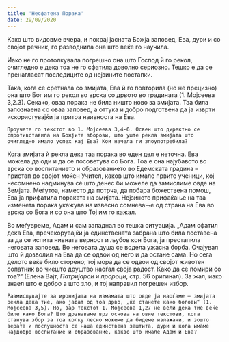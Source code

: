 ```yaml
---
title: 'Несфатена Порака'
date: 29/09/2020
---
```


Како што видовме вчера, и покрај јасната Божја заповед, Ева, дури и со својот речник, го разводнила она што веќе го научила.

Иако не го протолкувала погрешно она што Господ ѝ го рекол, очигледно е дека тоа не го сфатила доволно сериозно. Тешко е да се пренагласат последиците од нејзините постапки.

Така, кога се сретнала со змијата, Ева ѝ го повторила (но не прецизно) она што Бог им го рекол во врска со дрвото во градината (1. Мојсеева 3,2.3). Секако, оваа порака не била ништо ново за змијата. Таа била запознаена со оваа заповед, а оттука и добро подготвена да ја изврти искористувајќи ја притоа наивноста на Ева.

`Проучете го текстот во 1. Мојсеева 3,4-6. Освен што директно се спротивставила на Божјите зборови, што уште рекла змијата што очигледно имало успех кај Ева? Кои начела ги злоупотребила?`

Кога змијата ѝ рекла дека таа порака во еден дел е неточна. Ева можела да оди и да се посоветува со Бога. Тоа е она најубавото во врска со воспитанието и образованието во Едемската градина – пристап до својот моќен Учител, каков што имале првите ученици, кој несомнено надминува сѐ што денес би можеле да замислиме овде на Земјата. Меѓутоа, наместо да потрча, да побара божествена помош, Ева ја прифатила пораката на змијата. Нејзиното прифаќање на таа изменета порака укажува на извесно сомневање од страна на Ева во врска со Бога и со она што Тој им го кажал.

Во меѓувреме, Адам и сам западнал во тешка ситуација. „Адам сфатил дека Ева, пречекорувајќи ја единствената забрана што била поставена за да се испита нивната верност и љубов кон Бога, ја престапила неговата заповед. Во неговата душа се водела ужасна борба. Очајувал што ѝ дозволил на Ева да се одвои од него и да остане сама. Но сега делото веќе било сторено; тој мора да се одвои од својот животен сопатник во чиешто друштво наоѓал своја радост. Како да се помири со тоа?“ (Елена Вајт, *Патријарси и пророци*, стр. 56 оригинал). За жал, иако знаел што е добро а што зло, и тој направил погрешен избор.

`Размислувајте за иронијата на измамата што овде ја наоѓаме – змијата рекла дека тие, ако јадат од тоа дрво, „ќе станете како богови“ (1. Мојсеева 3,5). Но, зар текстот 1. Мојсеева 1,27 не вели дека тие веќе биле како Бога? Што дознаваме врз основа на овие текстови, кога станува збор за тоа колку лесно можеме да бидеме излажани, и зошто верата и послушноста се наша единствена заштита, дури и кога имаме најдобро воспитание и образование, какво што имале Адам и Ева?`